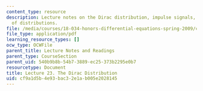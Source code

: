 ```yaml
---
content_type: resource
description: Lecture notes on the Dirac distribution, impulse signals, and the theory
  of distributions.
file: /media/courses/18-034-honors-differential-equations-spring-2009/cf9a1d5b4e93bac32e1ab005e2028145_MIT18_034s09_lec23.pdf
file_type: application/pdf
learning_resource_types: []
ocw_type: OCWFile
parent_title: Lecture Notes and Readings
parent_type: CourseSection
parent_uid: 540b9b8b-54b7-3889-ec25-373b2295e0b7
resourcetype: Document
title: Lecture 23. The Dirac Distribution
uid: cf9a1d5b-4e93-bac3-2e1a-b005e2028145
---
```

